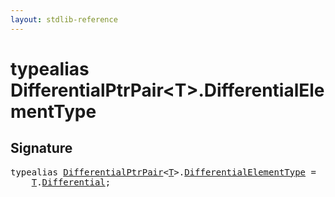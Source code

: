 ```yaml
---
layout: stdlib-reference
---
```


# typealias DifferentialPtrPair\<T\>\.DifferentialElementType

## Signature

<pre>
<span class='code_keyword'>typealias</span> <a href="../types/differentialptrpair-0cf/index.html" class="code_type">DifferentialPtrPair</a>&lt;<a href="../types/differentialptrpair-0cf/index.html#typeparam-T" class="code_type">T</a>&gt;.<a href="differentialelementtype-0cj.html" class="code_type">DifferentialElementType</a> = 
    <a href="../types/differentialptrpair-0cf/index.html#typeparam-T" class="code_type">T</a>.<a href=".html" class="code_type">Differential</a>;
</pre>

